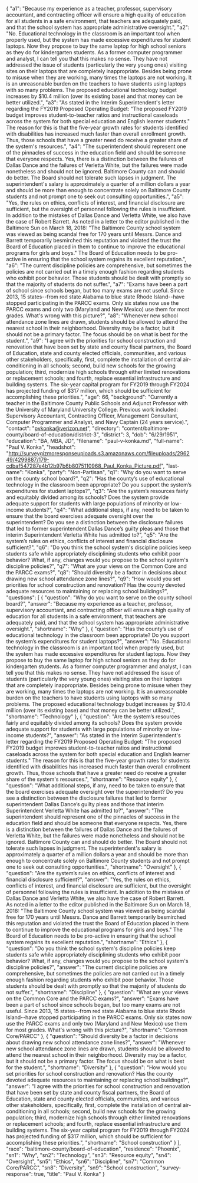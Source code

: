 {
  "a1": "Because my experience as a teacher, professor, supervisory accountant, and contracting officer will ensure a high quality of education for all students in a safe environment, that teachers are adequately paid, and that the school system has appropriate administrative oversight.",
  "a2": "No.  Educational technology in the classroom is an important tool when properly used, but the system has made excessive expenditures for student laptops.  Now they propose to buy the same laptop for high school seniors as they do for kindergarten students.  As a former computer programmer and analyst, I can tell you that this makes no sense.  They have not addressed the issue of students (particularly the very young ones) visiting sites on their laptops that are completely inappropriate.  Besides being prone to misuse when they are working, many times the laptops are not working.  It is an unreasonable burden on the teachers to have students using laptops with so many problems.  The proposed educational technology budget increases by $10.4 million (over its existing base) and that money can be better utilized.",
  "a3": "As stated in the Interim Superintendent's letter regarding the FY2019 Proposed Operating Budget:  \"The proposed FY2019 budget improves student-to-teacher ratios and instructional caseloads across the system for both special education and English learner students.\"  The reason for this is that the five-year growth rates for students identified with disabilities has increased much faster than overall enrollment growth.  Thus, those schools that have a greater need do receive a greater share of the system's resources.",
  "a4": "The superintendent should represent one of the pinnacles of success in the education field and should be someone that everyone respects.  Yes, there is a distinction between the failures of Dallas Dance and the failures of Verletta White, but the failures were made nonetheless and should not be ignored.  Baltimore County can and should do better.  The Board should not tolerate such lapses in judgment.  The superintendent's salary is approximately a quarter of a million dollars a year and should be more than enough to concentrate solely on Baltimore County students and not prompt one to seek out consulting opportunities.",
  "a5": "Yes, the rules on ethics, conflicts of interest, and financial disclosure are sufficient, but the oversight of personnel following the rules is insufficient.  In addition to the mistakes of Dallas Dance and Verletta White, we also have the case of Robert Barrett.  As noted in a letter to the editor published in the Baltimore Sun on March 18, 2018:  \"The Baltimore County school system was viewed as being scandal free for 170 years until Messrs. Dance and Barrett temporarily besmirched this reputation and violated the trust the Board of Education placed in them to continue to improve the educational programs for girls and boys.\"  The Board of Education needs to be pro-active in ensuring that the school system regains its excellent reputation.",
  "a6": "The current discipline policies are comprehensive, but sometimes the policies are not carried out in a timely enough fashion regarding students who exhibit poor behavior.  Those students should be dealt with promptly so that the majority of students do not suffer.",
  "a7": "Exams have been a part of school since schools began, but too many exams are not useful.  Since 2013, 15 states--from red state Alabama to blue state Rhode Island--have stopped participating in the PARCC exams.  Only six states now use the PARCC exams and only two (Maryland and New Mexico) use them for most grades.  What's wrong with this picture?",
  "a8": "Whenever new school attendance zone lines are drawn, students should be allowed to attend the nearest school in their neighborhood.  Diversity may be a factor, but it should not be a primary factor.  The focus should be on what is best for the student.",
  "a9": "I agree with the priorities for school construction and renovation that have been set by state and county fiscal partners, the Board of Education, state and county elected officials, communities, and various other stakeholders, specifically, first, complete the installation of central air-conditioning in all schools; second, build new schools for the growing population; third, modernize high schools through either limited renovations or replacement schools; and fourth, replace essential infrastructure and building systems.  The six-year capital program for FY2019 through FY2024 has projected funding of $317 million, which should be sufficient for accomplishing these priorities.",
  "age": 66,
  "background": "Currently a teacher in the Baltimore County Public Schools and Adjunct Professor with the University of Maryland University College. Previous work included: Supervisory Accountant, Contracting Officer, Management Consultant, Computer Programmer and Analyst, and Navy Captain (24 years service).",
  "contact": "pvkonka@verizon.net",
  "directory": "content/baltimore-county/board-of-education/district-3",
  "district": 3,
  "dob": "6/29/1951",
  "education": "BA, MBA, JD",
  "filename": "paul-v-konka.md",
  "full-name": "Paul V. Konka",
  "headshot": "http://surveygizmoresponseuploads.s3.amazonaws.com/fileuploads/296249/4299887/179-cdbaf547287e4b12b97b6b8075110968_Paul_Konka_Picture.pdf",
  "last-name": "Konka",
  "party": "Non-Partisan",
  "q1": "Why do you want to serve on the county school board?",
  "q2": "Has the county’s use of educational technology in the classroom been appropriate? Do you support the system’s expenditures for student laptops?",
  "q3": "Are the system’s resources fairly and equitably divided among its schools? Does the system provide adequate support for students with large populations of minority or low-income students?",
  "q4": "What additional steps, if any, need to be taken to ensure that the board exercises adequate oversight over the superintendent? Do you see a distinction between the disclosure failures that led to former superintendent Dallas Dance’s guilty pleas and those that interim Superintendent Verletta White has admitted to?",
  "q5": "Are the system’s rules on ethics, conflicts of interest and financial disclosure sufficient?",
  "q6": "Do you think the school system's discipline policies keep students safe while appropriately disciplining students who exhibit poor behavior? What, if any, changes would you propose to the school system's discipline policies?",
  "q7": "What are your views on the Common Core and the PARCC exams?",
  "q8": "Should diversity be a factor in decisions about drawing new school attendance zone lines?",
  "q9": "How would you set priorities for school construction and renovation? Has the county devoted adequate resources to maintaining or replacing school buildings?",
  "questions": [
    {
      "question": "Why do you want to serve on the county school board?",
      "answer": "Because my experience as a teacher, professor, supervisory accountant, and contracting officer will ensure a high quality of education for all students in a safe environment, that teachers are adequately paid, and that the school system has appropriate administrative oversight.",
      "shortname": "Why"
    },
    {
      "question": "Has the county’s use of educational technology in the classroom been appropriate? Do you support the system’s expenditures for student laptops?",
      "answer": "No.  Educational technology in the classroom is an important tool when properly used, but the system has made excessive expenditures for student laptops.  Now they propose to buy the same laptop for high school seniors as they do for kindergarten students.  As a former computer programmer and analyst, I can tell you that this makes no sense.  They have not addressed the issue of students (particularly the very young ones) visiting sites on their laptops that are completely inappropriate.  Besides being prone to misuse when they are working, many times the laptops are not working.  It is an unreasonable burden on the teachers to have students using laptops with so many problems.  The proposed educational technology budget increases by $10.4 million (over its existing base) and that money can be better utilized.",
      "shortname": "Technology"
    },
    {
      "question": "Are the system’s resources fairly and equitably divided among its schools? Does the system provide adequate support for students with large populations of minority or low-income students?",
      "answer": "As stated in the Interim Superintendent's letter regarding the FY2019 Proposed Operating Budget:  \"The proposed FY2019 budget improves student-to-teacher ratios and instructional caseloads across the system for both special education and English learner students.\"  The reason for this is that the five-year growth rates for students identified with disabilities has increased much faster than overall enrollment growth.  Thus, those schools that have a greater need do receive a greater share of the system's resources.",
      "shortname": "Resource equity"
    },
    {
      "question": "What additional steps, if any, need to be taken to ensure that the board exercises adequate oversight over the superintendent? Do you see a distinction between the disclosure failures that led to former superintendent Dallas Dance’s guilty pleas and those that interim Superintendent Verletta White has admitted to?",
      "answer": "The superintendent should represent one of the pinnacles of success in the education field and should be someone that everyone respects.  Yes, there is a distinction between the failures of Dallas Dance and the failures of Verletta White, but the failures were made nonetheless and should not be ignored.  Baltimore County can and should do better.  The Board should not tolerate such lapses in judgment.  The superintendent's salary is approximately a quarter of a million dollars a year and should be more than enough to concentrate solely on Baltimore County students and not prompt one to seek out consulting opportunities.",
      "shortname": "Oversight"
    },
    {
      "question": "Are the system’s rules on ethics, conflicts of interest and financial disclosure sufficient?",
      "answer": "Yes, the rules on ethics, conflicts of interest, and financial disclosure are sufficient, but the oversight of personnel following the rules is insufficient.  In addition to the mistakes of Dallas Dance and Verletta White, we also have the case of Robert Barrett.  As noted in a letter to the editor published in the Baltimore Sun on March 18, 2018:  \"The Baltimore County school system was viewed as being scandal free for 170 years until Messrs. Dance and Barrett temporarily besmirched this reputation and violated the trust the Board of Education placed in them to continue to improve the educational programs for girls and boys.\"  The Board of Education needs to be pro-active in ensuring that the school system regains its excellent reputation.",
      "shortname": "Ethics"
    },
    {
      "question": "Do you think the school system's discipline policies keep students safe while appropriately disciplining students who exhibit poor behavior? What, if any, changes would you propose to the school system's discipline policies?",
      "answer": "The current discipline policies are comprehensive, but sometimes the policies are not carried out in a timely enough fashion regarding students who exhibit poor behavior.  Those students should be dealt with promptly so that the majority of students do not suffer.",
      "shortname": "Discipline"
    },
    {
      "question": "What are your views on the Common Core and the PARCC exams?",
      "answer": "Exams have been a part of school since schools began, but too many exams are not useful.  Since 2013, 15 states--from red state Alabama to blue state Rhode Island--have stopped participating in the PARCC exams.  Only six states now use the PARCC exams and only two (Maryland and New Mexico) use them for most grades.  What's wrong with this picture?",
      "shortname": "Common Core/PARCC"
    },
    {
      "question": "Should diversity be a factor in decisions about drawing new school attendance zone lines?",
      "answer": "Whenever new school attendance zone lines are drawn, students should be allowed to attend the nearest school in their neighborhood.  Diversity may be a factor, but it should not be a primary factor.  The focus should be on what is best for the student.",
      "shortname": "Diversity"
    },
    {
      "question": "How would you set priorities for school construction and renovation? Has the county devoted adequate resources to maintaining or replacing school buildings?",
      "answer": "I agree with the priorities for school construction and renovation that have been set by state and county fiscal partners, the Board of Education, state and county elected officials, communities, and various other stakeholders, specifically, first, complete the installation of central air-conditioning in all schools; second, build new schools for the growing population; third, modernize high schools through either limited renovations or replacement schools; and fourth, replace essential infrastructure and building systems.  The six-year capital program for FY2019 through FY2024 has projected funding of $317 million, which should be sufficient for accomplishing these priorities.",
      "shortname": "School construction"
    }
  ],
  "race": "baltimore-county/board-of-education",
  "residence": "Phoenix",
  "sn1": "Why",
  "sn2": "Technology",
  "sn3": "Resource equity",
  "sn4": "Oversight",
  "sn5": "Ethics",
  "sn6": "Discipline",
  "sn7": "Common Core/PARCC",
  "sn8": "Diversity",
  "sn9": "School construction",
  "survey-response": true,
  "title": "Paul V. Konka"
}
